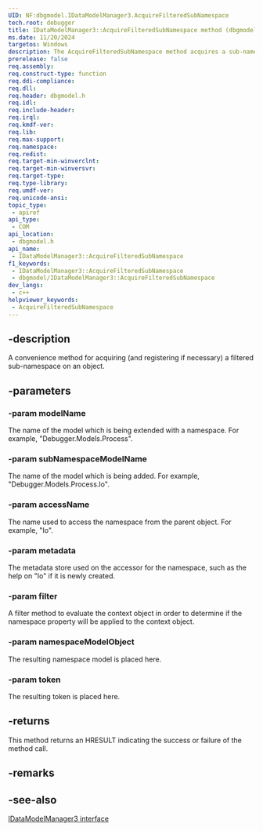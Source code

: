 ```yaml
---
UID: NF:dbgmodel.IDataModelManager3.AcquireFilteredSubNamespace
tech.root: debugger
title: IDataModelManager3::AcquireFilteredSubNamespace method (dbgmodel.h)
ms.date: 11/20/2024
targetos: Windows
description: The AcquireFilteredSubNamespace method acquires a sub-namespace of the data model manager that is filtered by a specified filter.
prerelease: false
req.assembly: 
req.construct-type: function
req.ddi-compliance: 
req.dll: 
req.header: dbgmodel.h
req.idl: 
req.include-header: 
req.irql: 
req.kmdf-ver: 
req.lib: 
req.max-support: 
req.namespace: 
req.redist: 
req.target-min-winverclnt: 
req.target-min-winversvr: 
req.target-type: 
req.type-library: 
req.umdf-ver: 
req.unicode-ansi: 
topic_type:
 - apiref
api_type:
 - COM
api_location:
 - dbgmodel.h
api_name:
 - IDataModelManager3::AcquireFilteredSubNamespace
f1_keywords:
 - IDataModelManager3::AcquireFilteredSubNamespace
 - dbgmodel/IDataModelManager3::AcquireFilteredSubNamespace
dev_langs:
 - c++
helpviewer_keywords:
 - AcquireFilteredSubNamespace
---
```


## -description

A convenience method for acquiring (and registering if necessary) a filtered sub-namespace on an object.

## -parameters

### -param modelName

The name of the model which is being extended with a namespace. For example, "Debugger.Models.Process".

### -param subNamespaceModelName

The name of the model which is being added. For example, "Debugger.Models.Process.Io".

### -param accessName

The name used to access the namespace from the parent object. For example, "Io".

### -param metadata

The metadata store used on the accessor for the namespace, such as the help on "Io" if it is newly created.

### -param filter

A filter method to evaluate the context object in order to determine if the namespace property will be applied to the context object.

### -param namespaceModelObject

The resulting namespace model is placed here.

### -param token

The resulting token is placed here.

## -returns

This method returns an HRESULT indicating the success or failure of the method call.

## -remarks

## -see-also

[IDataModelManager3 interface](nn-dbgmodel-idatamodelmanager3.md)